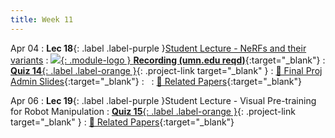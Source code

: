 ```yaml
---
title: Week 11
---
```


Apr 04
: **Lec 18**{: .label .label-purple }[Student Lecture - NeRFs and their variants](/CSCI5980-Spr23-DeepRob/assets/slides/minn_deeprob_18_NeRF_variants.pdf)
  : [![](/CSCI5980-Spr23-DeepRob/assets/logos/yt_icon_rgb.png){: .module-logo } **Recording (umn.edu reqd)**](https://drive.google.com/file/d/1KerkXYDJSgl0DOb3IRL3UqCeq3Z3vkqG/view?usp=share_link){:target="_blank"}
: [**Quiz 14**{: .label .label-orange }](https://www.gradescope.com/courses/481744){: .project-link target="_blank" }
  : [📃 Final Proj Admin Slides](/CSCI5980-Spr23-DeepRob/assets/slides/minn_deeprob_18_final_project_timeline_admin_stuff.pdf){:target="_blank"}
: &nbsp;
  : [📃 Related Papers](/CSCI5980-Spr23-DeepRob/papers/){:target="_blank"}  
  <!-- : [Solution](#) -->

Apr 06
: **Lec 19**{: .label .label-purple }Student Lecture - Visual Pre-training for Robot Manipulation
: [**Quiz 15**{: .label .label-orange }](https://www.gradescope.com/courses/481744){: .project-link target="_blank" }
  : [📃 Related Papers](/CSCI5980-Spr23-DeepRob/papers/){:target="_blank"}
  
<!-- Mar 24
: **Dis 11**{: .label .label-blue }[Paper discussion: NeRFs](#)
 -->